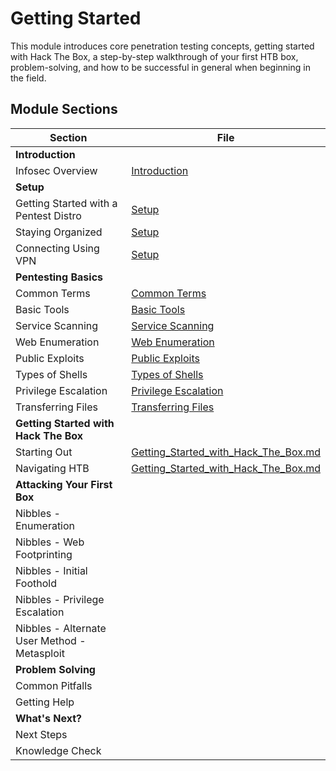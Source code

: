 # Getting Started
This module introduces core penetration testing concepts, getting started with Hack The Box, a step-by-step walkthrough of your first HTB box, problem-solving, and how to be successful in general when beginning in the field.

## Module Sections
| Section                                      | File                                                                           |
| -------------------------------------------- | ------------------------------------------------------------------------------ |
| **Introduction**                             |                                                                                |
| Infosec Overview                             | [Introduction](./Introduction.md)                                              |
| **Setup**                                    |                                                                                |
| Getting Started with a Pentest Distro        | [Setup](./Setup.md)                                                            |
| Staying Organized                            | [Setup](./Setup.md)                                                            |
| Connecting Using VPN                         | [Setup](./Setup.md)                                                            |
| **Pentesting Basics**                        |                                                                                |
| Common Terms                                 | [Common Terms](./Common_Terms.md)                                              |
| Basic Tools                                  | [Basic Tools](./Basic_Tools.md)                                                |
| Service Scanning                             | [Service Scanning](./Service_Scanning.md)                                      |
| Web Enumeration                              | [Web Enumeration](./Web_Enumeration.md)                                        |
| Public Exploits                              | [Public Exploits](./Public_Exploits.md)                                        |
| Types of Shells                              | [Types of Shells](./Types_of_Shells.md)                                        |
| Privilege Escalation                         | [Privilege Escalation](./Privilege_Escalation.md)                              |
| Transferring Files                           | [Transferring Files](./Transferring_Files.md)                                  |
| **Getting Started with Hack The Box**        |                                                                                |
| Starting Out                                 | [Getting_Started_with_Hack_The_Box.md](./Getting_Started_with_Hack_The_Box.md) |
| Navigating HTB                               | [Getting_Started_with_Hack_The_Box.md](./Getting_Started_with_Hack_The_Box.md) |
| **Attacking Your First Box**                 |                                                                                |
| Nibbles - Enumeration                        |                                                                                |
| Nibbles - Web Footprinting                   |                                                                                |
| Nibbles - Initial Foothold                   |                                                                                |
| Nibbles - Privilege Escalation               |                                                                                |
| Nibbles - Alternate User Method - Metasploit |                                                                                |
| **Problem Solving**                          |                                                                                |
| Common Pitfalls                              |                                                                                |
| Getting Help                                 |                                                                                |
| **What's Next?**                             |                                                                                |
| Next Steps                                   |                                                                                |
| Knowledge Check                              |                                                                                |